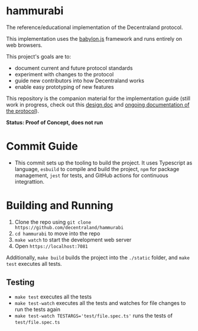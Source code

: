 # hammurabi

The reference/educational implementation of the Decentraland protocol.

This implementation uses the [babylon.js](htttps://babylonjs.org) framework and runs entirely on web browsers.

This project's goals are to:
- document current and future protocol standards
- experiment with changes to the protocol
- guide new contributors into how Decentraland works
- enable easy prototyping of new features

This repository is the companion material for the implementation guide (still work in progress, check out this [design doc](https://docs.google.com/document/d/1CLjcr3AU-fm-vfjV41kogTmNZc9JgQufwmh2b2y_AT8/edit) and [ongoing documentation of the protocol](https://github.com/decentraland/documentation/pulls?q=label%3Aprotocol)).

**Status: Proof of Concept, does not run**

# Commit Guide

- This commit sets up the tooling to build the project. It uses Typescript as language, `esbuild` to compile and build the project, `npm` for package management, `jest` for tests, and GitHub actions for continuous integrattion.

# Building and Running

1. Clone the repo using `git clone https://github.com/decentraland/hammurabi`
2. `cd hammurabi` to move into the repo
3. `make watch` to start the development web server
4. Open `https://localhost:7081`

Additionally, `make build` builds the project into the `./static` folder, and `make test` executes all tests.

## Testing

- `make test` executes all the tests
- `make test-watch` executes all the tests and watches for file changes to run the tests again
- `make test-watch TESTARGS='test/file.spec.ts'` runs the tests of `test/file.spec.ts`
